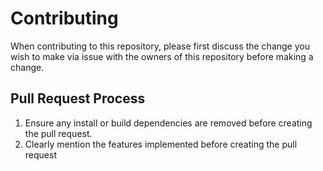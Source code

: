 # Contributing

When contributing to this repository, please first discuss the change you wish to make via issue with the owners of this repository before making a change. 


## Pull Request Process

1. Ensure any install or build dependencies are removed before creating the pull request.
2. Clearly mention the features implemented before creating the pull request